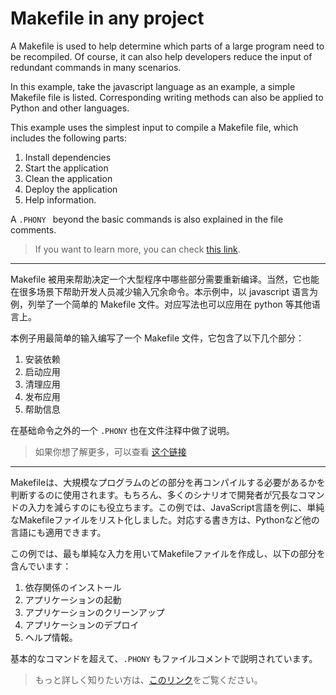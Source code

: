 # Makefile in any project

A Makefile is used to help determine which parts of a large program need to be recompiled. Of course, it can also help developers reduce the input of redundant commands in many scenarios. 

In this example, take the javascript language as an example, a simple Makefile file is listed. Corresponding writing methods can also be applied to Python and other languages. 

This example uses the simplest input to compile a Makefile file, which includes the following parts: 
1. Install dependencies 
2. Start the application 
3. Clean the application 
4. Deploy the application 
5. Help information. 

A `.PHONY ` beyond the basic commands is also explained in the file comments.

> If you want to learn more, you can check [this link](https://makefiletutorial.com/).

---

Makefile 被用来帮助决定一个大型程序中哪些部分需要重新编译。当然，它也能在很多场景下帮助开发人员减少输入冗余命令。本示例中，以 javascript 语言为例，列举了一个简单的 Makefile 文件。对应写法也可以应用在 python 等其他语言上。

本例子用最简单的输入编写了一个 Makefile 文件，它包含了以下几个部分：
1. 安装依赖
2. 启动应用
3. 清理应用
4. 发布应用
5. 帮助信息

在基础命令之外的一个 `.PHONY` 也在文件注释中做了说明。

> 如果你想了解更多，可以查看 [这个链接](https://makefiletutorial.com/)

---

Makefileは、大規模なプログラムのどの部分を再コンパイルする必要があるかを判断するのに使用されます。もちろん、多くのシナリオで開発者が冗長なコマンドの入力を減らすのにも役立ちます。この例では、JavaScript言語を例に、単純なMakefileファイルをリスト化しました。対応する書き方は、Pythonなど他の言語にも適用できます。

この例では、最も単純な入力を用いてMakefileファイルを作成し、以下の部分を含んでいます：
1. 依存関係のインストール 
2. アプリケーションの起動 
3. アプリケーションのクリーンアップ 
4. アプリケーションのデプロイ 
5. ヘルプ情報。

基本的なコマンドを超えて、`.PHONY` もファイルコメントで説明されています。

> もっと詳しく知りたい方は、[このリンク](https://makefiletutorial.com/)をご覧ください。
